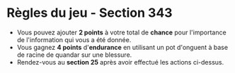 # Règles du jeu - Section 343

- Vous pouvez ajouter **2 points** à votre total de **chance** pour l'importance de l'information qui vous a été donnée.
- Vous gagnez **4 points** d'**endurance** en utilisant un pot d'onguent à base de racine de quandar sur une blessure.
- Rendez-vous au **section 25** après avoir effectué les actions ci-dessus.